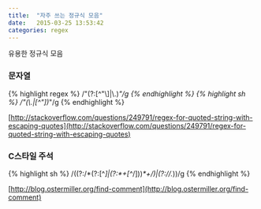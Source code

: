 ```yaml
---
title:  "자주 쓰는 정규식 모음"
date:   2015-03-25 13:53:42
categories: regex
---
```



유용한 정규식 모음

### 문자열

{% highlight regex %}
/"(?:[^"\\]|\\.)*"/g
{% endhighlight %}
{% highlight sh %}
/"(\\.|[^\"])*"/g
{% endhighlight %}

[http://stackoverflow.com/questions/249791/regex-for-quoted-string-with-escaping-quotes](http://stackoverflow.com/questions/249791/regex-for-quoted-string-with-escaping-quotes)
  

### C스타일 주석
{% highlight sh %}
/((?:\/\*(?:[^*]|(?:\*+[^*\/]))*\*+\/)|(?:\/\/.*))/g
{% endhighlight %}

[http://blog.ostermiller.org/find-comment](http://blog.ostermiller.org/find-comment)




